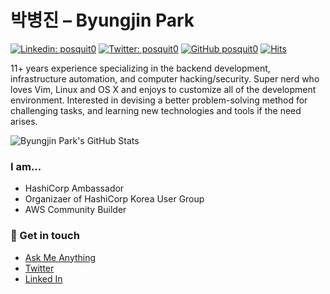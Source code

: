# 박병진 – Byungjin Park

[![Linkedin: posquit0](https://img.shields.io/badge/-Byungjin%20Park-blue?style=flat-square&logo=Linkedin&logoColor=white&link=https://www.linkedin.com/in/posquit0/)](https://www.linkedin.com/in/posquit0/)
[![Twitter: posquit0](https://img.shields.io/twitter/follow/posquit0?style=social)](https://twitter.com/posquit0)
[![GitHub posquit0](https://img.shields.io/github/followers/posquit0?label=follow&style=social)](https://github.com/posquit0)
[![Hits](https://komarev.com/ghpvc/?username=posquit0&color=red)](https://github.com/posquit0)

11+ years experience specializing in the backend development, infrastructure automation, and computer hacking/security. Super nerd who loves Vim, Linux and OS X and enjoys to customize all of the development environment. Interested in devising a better problem-solving method for challenging tasks, and learning new technologies and tools if the need arises.


![Byungjin Park's GitHub Stats](https://github-readme-stats.vercel.app/api?username=posquit0&show_icons=true)

<!--
**posquit0/posquit0** is a ✨ _special_ ✨ repository because its `README.md` (this file) appears on your GitHub profile.

Here are some ideas to get you started:

- 🔭 I’m currently working on ...
- 🌱 I’m currently learning ...
- 👯 I’m looking to collaborate on ...
- 🤔 I’m looking for help with ...
- 💬 Ask me about ...
- 📫 How to reach me: ...
- 😄 Pronouns: ...
- ⚡ Fun fact: ...
-->


### I am...

- HashiCorp Ambassador
- Organizaer of HashiCorp Korea User Group
- AWS Community Builder


### 💬 Get in touch

- [Ask Me Anything](https://github.com/posquit0/ama)
- [Twitter](https://twitter.com/posquit0)
- [Linked In](https://www.linkedin.com/in/posquit0/)
